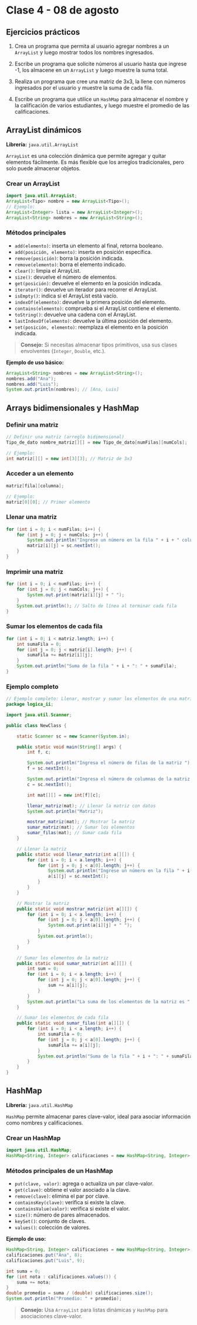 # Clase 4 - 08 de agosto

## Ejercicios prácticos

1. Crea un programa que permita al usuario agregar nombres a un `ArrayList` y luego mostrar todos los nombres ingresados.

2. Escribe un programa que solicite números al usuario hasta que ingrese -1, los almacene en un `ArrayList` y luego muestre la suma total.

3. Realiza un programa que cree una matriz de 3x3, la llene con números ingresados por el usuario y muestre la suma de cada fila.

4. Escribe un programa que utilice un `HashMap` para almacenar el nombre y la calificación de varios estudiantes, y luego muestre el promedio de las calificaciones.

## ArrayList dinámicos

**Librería:** `java.util.ArrayList`

`ArrayList` es una colección dinámica que permite agregar y quitar elementos fácilmente. Es más flexible que los arreglos tradicionales, pero solo puede almacenar objetos.

### Crear un ArrayList

```java
import java.util.ArrayList;
ArrayList<Tipo> nombre = new ArrayList<Tipo>();
// Ejemplo:
ArrayList<Integer> lista = new ArrayList<Integer>();
ArrayList<String> nombres = new ArrayList<String>();
```

### Métodos principales

- `add(elemento)`: inserta un elemento al final, retorna booleano.
- `add(posición, elemento)`: inserta en posición específica.
- `remove(posición)`: borra la posición indicada.
- `remove(elemento)`: borra el elemento indicado.
- `clear()`: limpia el ArrayList.
- `size()`: devuelve el número de elementos.
- `get(posición)`: devuelve el elemento en la posición indicada.
- `iterator()`: devuelve un iterador para recorrer el ArrayList.
- `isEmpty()`: indica si el ArrayList está vacío.
- `indexOf(elemento)`: devuelve la primera posición del elemento.
- `contains(elemento)`: comprueba si el ArrayList contiene el elemento.
- `toString()`: devuelve una cadena con el ArrayList.
- `lastIndexOf(elemento)`: devuelve la última posición del elemento.
- `set(posición, elemento)`: reemplaza el elemento en la posición indicada.

> **Consejo:** Si necesitas almacenar tipos primitivos, usa sus clases envolventes (`Integer`, `Double`, etc.).

**Ejemplo de uso básico:**

```java
ArrayList<String> nombres = new ArrayList<String>();
nombres.add("Ana");
nombres.add("Luis");
System.out.println(nombres); // [Ana, Luis]
```

## Arrays bidimensionales y HashMap

### Definir una matriz

```java
// Definir una matriz (arreglo bidimensional)
Tipo_de_dato nombre_matriz[][] = new Tipo_de_dato[numFilas][numCols];

// Ejemplo:
int matriz[][] = new int[3][3]; // Matriz de 3x3
```

### Acceder a un elemento

```java
matriz[fila][columna];

// Ejemplo:
matriz[0][0]; // Primer elemento
```

### Llenar una matriz

```java
for (int i = 0; i < numFilas; i++) {
    for (int j = 0; j < numCols; j++) {
        System.out.println("Ingrese un número en la fila " + i + " columna " + j);
        matriz[i][j] = sc.nextInt();
    }
}
```

### Imprimir una matriz

```java
for (int i = 0; i < numFilas; i++) {
    for (int j = 0; j < numCols; j++) {
        System.out.print(matriz[i][j] + " ");
    }
    System.out.println(); // Salto de línea al terminar cada fila
}
```

### Sumar los elementos de cada fila

```java
for (int i = 0; i < matriz.length; i++) {
    int sumaFila = 0;
    for (int j = 0; j < matriz[i].length; j++) {
        sumaFila += matriz[i][j];
    }
    System.out.println("Suma de la fila " + i + ": " + sumaFila);
}
```

### Ejemplo completo

```java
// Ejemplo completo: Llenar, mostrar y sumar los elementos de una matriz
package logica_ii;

import java.util.Scanner;

public class NewClass {

    static Scanner sc = new Scanner(System.in);

    public static void main(String[] args) {
        int f, c;

        System.out.println("Ingresa el número de filas de la matriz ");
        f = sc.nextInt();

        System.out.println("Ingresa el número de columnas de la matriz ");
        c = sc.nextInt();

        int mat[][] = new int[f][c];

        llenar_matriz(mat); // Llenar la matriz con datos
        System.out.println("Matriz");

        mostrar_matriz(mat); // Mostrar la matriz
        sumar_matriz(mat); // Sumar los elementos
        sumar_filas(mat); // Sumar cada fila
    }

    // Llenar la matriz
    public static void llenar_matriz(int a[][]) {
        for (int i = 0; i < a.length; i++) {
            for (int j = 0; j < a[0].length; j++) {
                System.out.println("Ingrese un número en la fila " + i + " columna " + j);
                a[i][j] = sc.nextInt();
            }
        }
    }

    // Mostrar la matriz
    public static void mostrar_matriz(int a[][]) {
        for (int i = 0; i < a.length; i++) {
            for (int j = 0; j < a[0].length; j++) {
                System.out.print(a[i][j] + " ");
            }
            System.out.println();
        }
    }

    // Sumar los elementos de la matriz
    public static void sumar_matriz(int a[][]) {
        int sum = 0;
        for (int i = 0; i < a.length; i++) {
            for (int j = 0; j < a[0].length; j++) {
                sum += a[i][j];
            }
        }
        System.out.println("La suma de los elementos de la matriz es " + sum);
    }

    // Sumar los elementos de cada fila
    public static void sumar_filas(int a[][]) {
        for (int i = 0; i < a.length; i++) {
            int sumaFila = 0;
            for (int j = 0; j < a[0].length; j++) {
                sumaFila += a[i][j];
            }
            System.out.println("Suma de la fila " + i + ": " + sumaFila);
        }
    }
}
```

## HashMap

**Librería:** `java.util.HashMap`

`HashMap` permite almacenar pares clave-valor, ideal para asociar información como nombres y calificaciones.

### Crear un HashMap

```java
import java.util.HashMap;
HashMap<String, Integer> calificaciones = new HashMap<String, Integer>();
```

### Métodos principales de un HashMap

- `put(clave, valor)`: agrega o actualiza un par clave-valor.
- `get(clave)`: obtiene el valor asociado a la clave.
- `remove(clave)`: elimina el par por clave.
- `containsKey(clave)`: verifica si existe la clave.
- `containsValue(valor)`: verifica si existe el valor.
- `size()`: número de pares almacenados.
- `keySet()`: conjunto de claves.
- `values()`: colección de valores.

**Ejemplo de uso:**

```java
HashMap<String, Integer> calificaciones = new HashMap<String, Integer>();
calificaciones.put("Ana", 8);
calificaciones.put("Luis", 9);

int suma = 0;
for (int nota : calificaciones.values()) {
    suma += nota;
}
double promedio = suma / (double) calificaciones.size();
System.out.println("Promedio: " + promedio);
```

> **Consejo:** Usa `ArrayList` para listas dinámicas y `HashMap` para asociaciones clave-valor.

